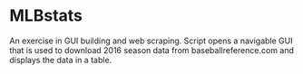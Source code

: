# MLBstats
An exercise in GUI building and web scraping. Script opens a navigable GUI that is used to download 2016 season data from baseballreference.com and displays the data in a table.
